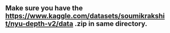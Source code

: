 ## Make sure you have the https://www.kaggle.com/datasets/soumikrakshit/nyu-depth-v2/data .zip in same directory.